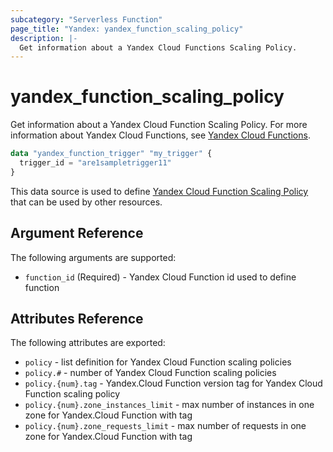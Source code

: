 ```yaml
---
subcategory: "Serverless Function"
page_title: "Yandex: yandex_function_scaling_policy"
description: |-
  Get information about a Yandex Cloud Functions Scaling Policy.
---
```



# yandex_function_scaling_policy




Get information about a Yandex Cloud Function Scaling Policy. For more information about Yandex Cloud Functions, see [Yandex Cloud Functions](https://cloud.yandex.com/docs/functions/).

```terraform
data "yandex_function_trigger" "my_trigger" {
  trigger_id = "are1sampletrigger11"
}
```

This data source is used to define [Yandex Cloud Function Scaling Policy](https://cloud.yandex.com/docs/functions/) that can be used by other resources.

## Argument Reference

The following arguments are supported:

* `function_id` (Required) - Yandex Cloud Function id used to define function

## Attributes Reference

The following attributes are exported:

* `policy` - list definition for Yandex Cloud Function scaling policies
* `policy.#` - number of Yandex Cloud Function scaling policies
* `policy.{num}.tag` - Yandex.Cloud Function version tag for Yandex Cloud Function scaling policy
* `policy.{num}.zone_instances_limit` - max number of instances in one zone for Yandex.Cloud Function with tag
* `policy.{num}.zone_requests_limit` - max number of requests in one zone for Yandex.Cloud Function with tag
